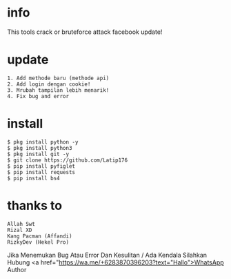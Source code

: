 # info
This tools crack or bruteforce attack facebook update!
# update
```TXT
1. Add methode baru (methode api)
2. Add login dengan cookie!
3. Mrubah tampilan lebih menarik!
4. Fix bug and error
```
# install
```TXT
$ pkg install python -y
$ pkg install python3
$ pkg install git -y
$ git clone https://github.com/Latip176
$ pip install pyfiglet
$ pip install requests
$ pip install bs4
```
# thanks to
```TXT
Allah Swt
Rizal XD
Kang Pacman (Affandi)
RizkyDev (Hekel Pro)
```
Jika Menemukan Bug Atau Error Dan Kesulitan / Ada Kendala Silahkan Hubung <a href="https://wa.me/+6283870396203?text="Hallo">WhatsApp Author</a>
